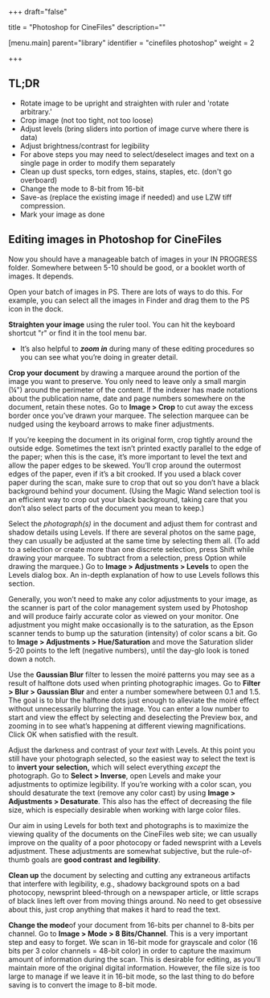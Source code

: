 +++
draft="false"

title = "Photoshop for CineFiles"
description=""

[menu.main]
parent="library"
identifier = "cinefiles photoshop"
weight = 2

+++

## TL;DR

* Rotate image to be upright and straighten with ruler and 'rotate arbitrary.'
* Crop image (not too tight, not too loose)
* Adjust levels (bring sliders into portion of image curve where there is data)
* Adjust brightness/contrast for legibility
* For above steps you may need to select/deselect images and text on a single page in order to modify them separately
* Clean up dust specks, torn edges, stains, staples, etc. (don't go overboard)
* Change the mode to 8-bit from 16-bit
* Save-as (replace the existing image if needed) and use LZW tiff compression.
* Mark your image as done

## Editing images in Photoshop for CineFiles

Now you should have a manageable batch of images in your IN PROGRESS folder. Somewhere between 5-10 should be good, or a booklet worth of images. It depends.

Open your batch of images in PS. There are lots of ways to do this. For example, you can select all the images in Finder and drag them to the PS icon in the dock. 

**Straighten your image** using the ruler tool. You can hit the keyboard shortcut "r" or find it in the tool menu bar. 

* It’s also helpful to ***_zoom in_*** during many of these editing procedures so you can see what you’re doing in greater detail.

**Crop your document** by drawing a marquee around the portion of the image you want to preserve.  You only need to leave only a small margin (¼") around the perimeter of the content.  If the indexer has made notations about the publication name, date and page numbers somewhere on the document, retain these notes.  Go to **Image > Crop** to cut away the excess border once you’ve drawn your marquee.  The selection marquee can be nudged using the keyboard arrows to make finer adjustments.

If you’re keeping the document in its original form, crop tightly around the outside edge.  Sometimes the text isn’t printed exactly parallel to the edge of the paper; when this is the case, it’s more important to level the text and allow the paper edges to be skewed.  You’ll crop around the outermost edges of the paper, even if it’s a bit crooked.  If you used a black cover paper during the scan, make sure to crop that out so you don’t have a black background behind your document.  (Using the Magic Wand selection tool is an efficient way to crop out your black background, taking care that you don’t also select parts of the document you mean to keep.)

Select the _photograph(s)_ in the document and adjust them for contrast and shadow details using Levels. If there are several photos on the same page, they can usually be adjusted at the same time by selecting them all. (To add to a selection or create more than one discrete selection, press Shift while drawing your marquee. To subtract from a selection, press Option while drawing the marquee.)  Go to **Image > Adjustments > Levels** to open the Levels dialog box. An in-depth explanation of how to use Levels follows this section.

Generally, you won’t need to make any color adjustments to your image, as the scanner is part of the color management system used by Photoshop and will produce fairly accurate color as viewed on your monitor.  One adjustment you might make occasionally is to the saturation, as the Epson scanner tends to bump up the saturation (intensity) of color scans a bit.  Go to **Image > Adjustments > Hue/Saturation** and move the Saturation slider 5-20 points to the left (negative numbers), until the day-glo look is toned down a notch. 

Use the **Gaussian Blur** filter to lessen the moiré patterns you may see as a result of halftone dots used when printing photographic images.  Go to **Filter > Blur > Gaussian Blur** and enter a number somewhere between 0.1 and 1.5.  The goal is to blur the halftone dots just enough to alleviate the moiré effect without unnecessarily blurring the image.  You can enter a low number to start and view the effect by selecting and deselecting the Preview box, and zooming in to see what’s happening at different viewing magnifications.  Click OK when satisfied with the result.	

Adjust the darkness and contrast of your _text_ with Levels.  At this point you still have your photograph selected, so the easiest way to select the text is to **invert your selection,** which will select everything *except* the photograph.  Go to **Select > Inverse**, open Levels and make your adjustments to optimize legibility.  If you’re working with a color scan, you should desaturate the text (remove any color cast) by using **Image > Adjustments > Desaturate**.  This also has the effect of decreasing the file size, which is especially desirable when working with large color files.  

Our aim in using Levels for both text and photographs is to maximize the viewing quality of the documents on the CineFiles web site; we can usually improve on the quality of a poor photocopy or faded newsprint with a Levels adjustment.  These adjustments are somewhat subjective, but the rule-of-thumb goals are **good contrast** **and** **legibility**.

**Clean up** the document by selecting and cutting any extraneous artifacts that interfere with legibility, e.g., shadowy background spots on a bad photocopy, newsprint bleed-through on a newspaper article, or little scraps of black lines left over from moving things around.  No need to get obsessive about this, just crop anything that makes it hard to read the text.

**Change the mode**of your document from 16-bits per channel to 8-bits per channel.  Go to **Image > Mode > 8 Bits/Channel**.  This is a very important step and easy to forget.  We scan in 16-bit mode for grayscale and color (16 bits per 3 color channels = 48-bit color) in order to capture the maximum amount of information during the scan.  This is desirable for editing, as you’ll maintain more of the original digital information.  However, the file size is too large to manage if we leave it in 16-bit mode, so the last thing to do before saving is to convert the image to 8-bit mode.

